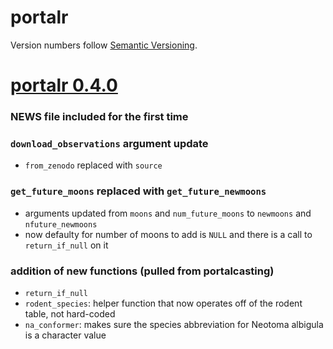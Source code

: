# portalr

Version numbers follow [Semantic Versioning](https://semver.org/).

# [portalr 0.4.0](https://github.com/weecology/portalcasting/releases/tag/v0.4.0)

### NEWS file included for the first time

### `download_observations` argument update
* `from_zenodo` replaced with `source`

### `get_future_moons` replaced with `get_future_newmoons`
* arguments updated from `moons` and `num_future_moons` to `newmoons` and `nfuture_newmoons`
* now defaulty for number of moons to add is `NULL`  and there is a call to `return_if_null` on it

### addition of new functions (pulled from portalcasting)
* `return_if_null` 
* `rodent_species`: helper function that now operates off of the rodent table, not hard-coded
* `na_conformer`: makes sure the species abbreviation for Neotoma albigula is a character value
